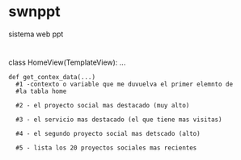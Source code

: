 # swnppt
sistema web ppt


#
 class HomeView(TemplateView):
 ...

    def get_contex_data(...)
      #1 -contexto o variable que me duvuelva el primer elemnto de
      #la tabla home

      #2 - el proyecto social mas destacado (muy alto)

      #3 - el servicio mas destacado (el que tiene mas visitas)

      #4 - el segundo proyecto social mas detscado (alto)

      #5 - lista los 20 proyectos sociales mas recientes
